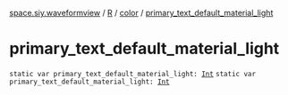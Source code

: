 [space.siy.waveformview](../../index.md) / [R](../index.md) / [color](index.md) / [primary_text_default_material_light](./primary_text_default_material_light.md)

# primary_text_default_material_light

`static var primary_text_default_material_light: `[`Int`](https://kotlinlang.org/api/latest/jvm/stdlib/kotlin/-int/index.html)
`static var primary_text_default_material_light: `[`Int`](https://kotlinlang.org/api/latest/jvm/stdlib/kotlin/-int/index.html)